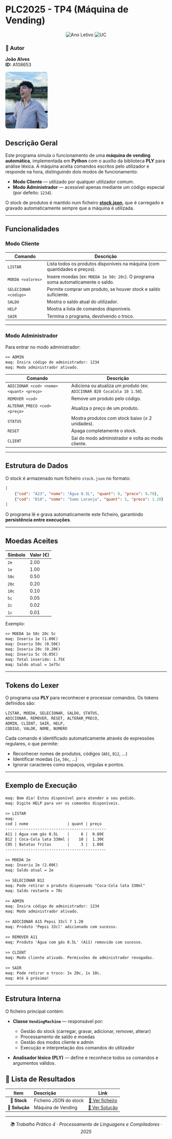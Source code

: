 # PLC2025 - TP4 (Máquina de Vending)

<div align="center">

![Ano Letivo](https://img.shields.io/badge/Ano%20Letivo-2025-green)
![UC](https://img.shields.io/badge/UC-PLC-orange)

</div>

### 👤 Autor

<div align="left">

**João Alves**  
**ID:** A108653

<img src="../me.jpg" width="132" height="176" alt="Foto de João Alves" style="border-radius: 8px;">

</div>

## Descrição Geral

Este programa simula o funcionamento de uma **máquina de vending automática**, implementada em **Python** com o auxílio da biblioteca **PLY** para análise léxica.
A máquina aceita comandos escritos pelo utilizador e responde na hora, distinguindo dois modos de funcionamento:

* **Modo Cliente** — utilizado por qualquer utilizador comum.
* **Modo Administrador** — acessível apenas mediante um código especial (por defeito: `1234`).

O stock de produtos é mantido num ficheiro **[stock.json](./stock.json)**, que é carregado e gravado automaticamente sempre que a máquina é utilizada.

---

## Funcionalidades

### Modo Cliente

| Comando               | Descrição                                                                        |
| --------------------- | -------------------------------------------------------------------------------- |
| `LISTAR`              | Lista todos os produtos disponíveis na máquina (com quantidades e preços).       |
| `MOEDA <valores>`     | Insere moedas (ex: `MOEDA 1e 50c 20c`). O programa soma automaticamente o saldo. |
| `SELECIONAR <código>` | Permite comprar um produto, se houver stock e saldo suficiente.                  |
| `SALDO`               | Mostra o saldo atual do utilizador.                                              |
| `HELP`                | Mostra a lista de comandos disponíveis.                                          |
| `SAIR`                | Termina o programa, devolvendo o troco.                                          |

---

### Modo Administrador

Para entrar no modo administrador:

```
>> ADMIN
maq: Insira código de administrador: 1234
maq: Modo administrador ativado.
```

| Comando                                  | Descrição                                                               |
| ---------------------------------------- | ----------------------------------------------------------------------- |
| `ADICIONAR <cod> <nome> <quant> <preço>` | Adiciona ou atualiza um produto (ex: `ADICIONAR B20 CocaCola 10 1.50`). |
| `REMOVER <cod>`                          | Remove um produto pelo código.                                          |
| `ALTERAR_PRECO <cod> <preço>`            | Atualiza o preço de um produto.                                         |
| `STATUS`                                 | Mostra produtos com stock baixo (≤ 2 unidades).                         |
| `RESET`                                  | Apaga completamente o stock.                                            |
| `CLIENT`                                 | Sai do modo administrador e volta ao modo cliente.                      |

---

## Estrutura de Dados

O stock é armazenado num ficheiro `stock.json` no formato:

```json
[
    {"cod": "A23", "nome": "Água 0.5L", "quant": 8, "preco": 0.70},
    {"cod": "B10", "nome": "Sumo Laranja", "quant": 5, "preco": 1.20}
]
```

O programa lê e grava automaticamente este ficheiro, garantindo **persistência entre execuções**.

---

## Moedas Aceites

| Símbolo | Valor (€) |
| ------- | --------- |
| `2e`    | 2.00      |
| `1e`    | 1.00      |
| `50c`   | 0.50      |
| `20c`   | 0.20      |
| `10c`   | 0.10      |
| `5c`    | 0.05      |
| `2c`    | 0.02      |
| `1c`    | 0.01      |

Exemplo:

```
>> MOEDA 1e 50c 20c 5c
maq: Inseriu 1e (1.00€)
maq: Inseriu 50c (0.50€)
maq: Inseriu 20c (0.20€)
maq: Inseriu 5c (0.05€)
maq: Total inserido: 1.75€
maq: Saldo atual = 1e75c
```

---

## Tokens do Lexer

O programa usa **PLY** para reconhecer e processar comandos.
Os tokens definidos são:

```
LISTAR, MOEDA, SELECIONAR, SALDO, STATUS,
ADICIONAR, REMOVER, RESET, ALTERAR_PRECO,
ADMIN, CLIENT, SAIR, HELP,
CODIGO, VALOR, NOME, NUMERO
```

Cada comando é identificado automaticamente através de expressões regulares, o que permite:

* Reconhecer nomes de produtos, códigos (`A01`, `B12`, …)
* Identificar moedas (`1e`, `50c`, …)
* Ignorar caracteres como espaços, vírgulas e pontos.

---

## Exemplo de Execução

```
maq: Bom dia! Estou disponível para atender o seu pedido.
maq: Digite HELP para ver os comandos disponíveis.

>> LISTAR
maq:
cod | nome                 | quant | preço
--------------------------------------------
A11 | Água com gás 0.5L    |     6 |  0.80€
B12 | Coca-Cola lata 330ml |    10 |  1.30€
C05 | Batatas fritas       |     3 |  1.00€
--------------------------------------------

>> MOEDA 2e
maq: Inseriu 2e (2.00€)
maq: Saldo atual = 2e

>> SELECIONAR B12
maq: Pode retirar o produto dispensado "Coca-Cola lata 330ml"
maq: Saldo restante = 70c

>> ADMIN
maq: Insira código de administrador: 1234
maq: Modo administrador ativado.

>> ADICIONAR A15 Pepsi 33cl 7 1.20
maq: Produto 'Pepsi 33cl' adicionado com sucesso.

>> REMOVER A11
maq: Produto 'Água com gás 0.5L' (A11) removido com sucesso.

>> CLIENT
maq: Modo cliente ativado. Permissões de administrador revogadas.

>> SAIR
maq: Pode retirar o troco: 3x 20c, 1x 10c.
maq: Até à próxima!
```

---

## Estrutura Interna

O ficheiro principal contém:

* **Classe `VendingMachine`** — responsável por:

  * Gestão do stock (carregar, gravar, adicionar, remover, alterar)
  * Processamento de saldo e moedas
  * Gestão dos modos cliente e admin
  * Execução e interpretação dos comandos do utilizador

* **Analisador léxico (PLY)** — define e reconhece todos os comandos e argumentos válidos.

## 📂 Lista de Resultados

| Item | Descrição | Link |
|:---:|:---|:---:|
| **📄 Stock** | Ficheiro JSON do stock | [🔗 Ver ficheiro](./stock.json) |
| **📄 Solução** | Máquina de Vending | [🔗 Ver Solução](./maq_vending.py) |

---

<div align="center">

*📚 Trabalho Prático 4 · Processamento de Linguagens e Compiladores · 2025*

</div>
